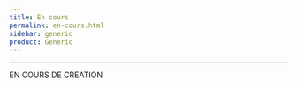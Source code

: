 ```yaml
---
title: En cours
permalink: en-cours.html
sidebar: generic
product: Generic
---
```



----

EN COURS DE CREATION